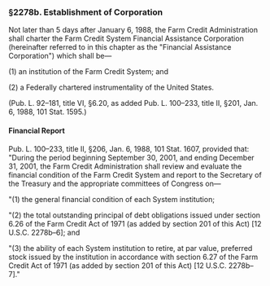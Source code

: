 ### §2278b. Establishment of Corporation ###

Not later than 5 days after January 6, 1988, the Farm Credit Administration shall charter the Farm Credit System Financial Assistance Corporation (hereinafter referred to in this chapter as the "Financial Assistance Corporation") which shall be—

(1) an institution of the Farm Credit System; and

(2) a Federally chartered instrumentality of the United States.

(Pub. L. 92–181, title VI, §6.20, as added Pub. L. 100–233, title II, §201, Jan. 6, 1988, 101 Stat. 1595.)

#### Financial Report ####

Pub. L. 100–233, title II, §206, Jan. 6, 1988, 101 Stat. 1607, provided that: "During the period beginning September 30, 2001, and ending December 31, 2001, the Farm Credit Administration shall review and evaluate the financial condition of the Farm Credit System and report to the Secretary of the Treasury and the appropriate committees of Congress on—

"(1) the general financial condition of each System institution;

"(2) the total outstanding principal of debt obligations issued under section 6.26 of the Farm Credit Act of 1971 (as added by section 201 of this Act) [12 U.S.C. 2278b–6]; and

"(3) the ability of each System institution to retire, at par value, preferred stock issued by the institution in accordance with section 6.27 of the Farm Credit Act of 1971 (as added by section 201 of this Act) [12 U.S.C. 2278b–7]."